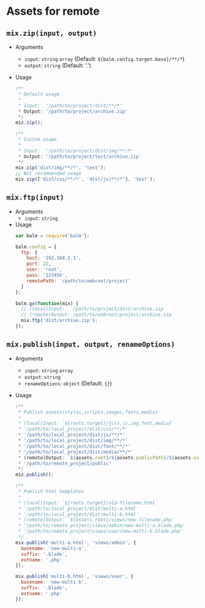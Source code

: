# Assets for remote

## `mix.zip(input, output)`

- Arguments
  - `input`: `string` `array` (Default: `${balm.config.target.base}/**/*`)
  - `output`: `string` (Default: '.')
- Usage
  ```js
  /**
   * Default usage
   *
   * Input:  '/path/to/project/dist/**/*'
   * Output: '/path/to/project/archive.zip'
   */
  mix.zip();
  ```

  ```js
  /**
   * Custom usage
   *
   * Input:  '/path/to/project/dist/img/**/*'
   * Output: '/path/to/project/test/archive.zip'
   */
  mix.zip('dist/img/**/*', 'test');
  // Not recommended usage
  mix.zip(['dist/css/**/*', 'dist/js/**/*'], 'test');
  ```

## `mix.ftp(input)`

- Arguments
  - `input`: `string`
- Usage
  ```js
  var balm = require('balm');

  balm.config = {
    ftp: {
      host: '192.168.1.1',
      port: 22,
      user: 'root',
      pass: '123456',
      remotePath: '/path/to/webroot/project'
    }
  };

  balm.go(function(mix) {
    // (local)Input:   /path/to/project/dist/archive.zip
    // (remote)Output: /path/to/webroot/project/archive.zip
    mix.ftp('dist/archive.zip');
  });
  ```

## `mix.publish(input, output, renameOptions)`

- Arguments
  - `input`: `string` `array`
  - `output`: `string`
  - `renameOptions`: `object` (Default: `{}`)
- Usage
  ```js
  /**
   * Publish assets(styles,scripts,images,fonts,media)
   *
   * (local)Input: `${roots.target}/{css,js,img,font,media}`
   * '/path/to/local_project/dist/css/**/*'
   * '/path/to/local_project/dist/js/**/*'
   * '/path/to/local_project/dist/img/**/*'
   * '/path/to/local_project/dist/font/**/*'
   * '/path/to/local_project/dist/media/**/*'
   * (remote)Output: `${assets.root}/${assets.publicPath}/${assets.subDir}`
   * '/path/to/remote_project/public'
   */
  mix.publish();
  ```

  ```js
  /**
   * Publish html templates
   *
   * (local)Input: `${roots.target}/old-filename.html`
   * '/path/to/local_project/dist/multi-a.html'
   * '/path/to/local_project/dist/multi-b.html'
   * (remote)Output: `${assets.root}/views/new-filename.php`
   * '/path/to/remote_project/views/admin/new-multi-a.blade.php'
   * '/path/to/remote_project/views/user/new-multi-b.blade.php'
   */
  mix.publish('multi-a.html', 'views/admin', {
    basename: 'new-multi-a',
    suffix: '.blade',
    extname: '.php'
  });

  mix.publish('multi-b.html', 'views/user', {
    basename: 'new-multi-b',
    suffix: '.blade',
    extname: '.php'
  });
  ```
